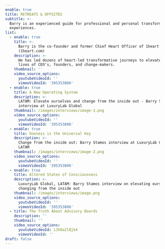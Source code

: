 ```yaml
---
enable: true
title: RETREATS & OFFSITES
subtitle: >-
  Barry is an experienced guide for professional and personal transformative
  experiences.
list:
  - enable: true
    title: >-
      Barry is the co-founder and former Chief Heart Officer of 1heart
      (1heart.com)
    description: >-
      He has led dozens of heart-led transformative journeys to elevate the
      lives of CEO's, founders, and change-makers.
    thumbnail: ''
    video_source_options:
      youtubeVideoId: ''
      vimeoVideoId: '395353806'
  - enable: true
    title: A New Operating System
    description: >-
      LATAM: Elevate ourselves and change from the inside out - Barry Stamos
      interview at LuxuryLab Global
    thumbnail: /images/interviews/image-1.png
    video_source_options:
      youtubeVideoId: ''
      vimeoVideoId: '395353806'
  - enable: true
    title: Oneness is the Universal Key
    description: >-
      Change from the inside out: Barry Stamos interview at LuxuryLab Global,
      LATAM
    thumbnail: /images/interviews/image-2.png
    video_source_options:
      youtubeVideoId: ''
      vimeoVideoId: '395353806'
  - enable: true
    title: Altered States of Consciousness
    description: >-
      LuxuryLab Global, LATAM: Barry Stamos interview on elevating ourselves and
      changing from the inside out
    thumbnail: /images/interviews/image.png
    video_source_options:
      youtubeVideoId: ''
      vimeoVideoId: '395353806'
  - title: The Truth About Advisory Boards
    description: ''
    thumbnail: ''
    video_source_options:
      youtubeVideoId: iJhOa2l8jk4
      vimeoVideoId: ''
draft: false
---
```

